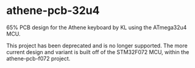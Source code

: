 # athene-pcb-32u4
 65% PCB design for the Athene keyboard by KL using the ATmega32u4 MCU.
 
 This project has been deprecated and is no longer supported. The more current design and variant is built off of the STM32F072 MCU, within the athene-pcb-f072 project. 
